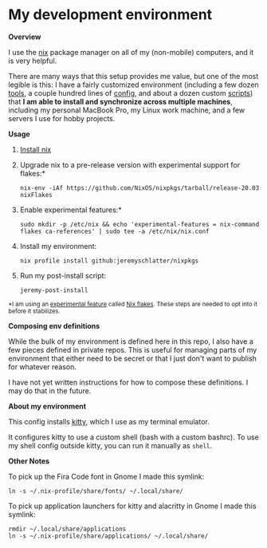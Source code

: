 # My development environment

**Overview**

I use the [nix](https://nixos.org/) package manager on all of my (non-mobile) computers, and it is very helpful.

There are many ways that this setup provides me value, but one of the most legible is this: I have a fairly customized environment (including a few dozen [tools](https://github.com/jeremyschlatter/nixpkgs/blob/c97e18297883df763df2326bcf8231d9bcd58f11/flake.nix#L164-L217), a couple hundred lines of [config](config), and about a dozen custom [scripts](scripts)) that **I am able to install and synchronize across multiple machines**, including my personal MacBook Pro, my Linux work machine, and a few servers I use for hobby projects.

**Usage**

1. [Install nix](https://nixos.org/download.html)
2. Upgrade nix to a pre-release version with experimental support for flakes:*

    `nix-env -iAf https://github.com/NixOS/nixpkgs/tarball/release-20.03 nixFlakes`

3. Enable experimental features:*

    `sudo mkdir -p /etc/nix && echo 'experimental-features = nix-command flakes ca-references' | sudo tee -a /etc/nix/nix.conf`

4. Install my environment:

    `nix profile install github:jeremyschlatter/nixpkgs`
    
5. Run my post-install script:

    `jeremy-post-install`
    
<sub>*I am using an [experimental feature](https://github.com/NixOS/rfcs/pull/49) called [Nix flakes](https://www.tweag.io/blog/2020-05-25-flakes). These steps are needed to opt into it before it stabilizes.</sub>

**Composing env definitions**

While the bulk of my environment is defined here in this repo, I also have a few pieces defined in private repos. This is useful for managing parts of my environment that either need to be secret or that I just don't want to publish for whatever reason.

I have not yet written instructions for how to compose these definitions. I may do that in the future.

**About my environment**

This config installs [kitty](https://sw.kovidgoyal.net/kitty/), which I use as my terminal emulator.

It configures kitty to use a custom shell (bash with a custom bashrc). To use my shell config outside
kitty, you can run it manually as `shell`.

**Other Notes**

To pick up the Fira Code font in Gnome I made this symlink:

    ln -s ~/.nix-profile/share/fonts/ ~/.local/share/

To pick up application launchers for kitty and alacritty in Gnome I made this symlink:

    rmdir ~/.local/share/applications
    ln -s ~/.nix-profile/share/applications/ ~/.local/share/
